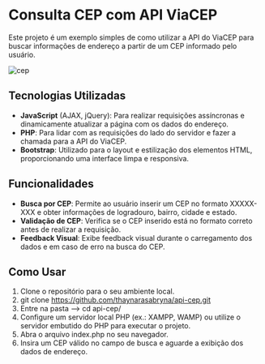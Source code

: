 # Consulta CEP com API ViaCEP

Este projeto é um exemplo simples de como utilizar a API do ViaCEP para buscar informações de endereço a partir de um CEP informado pelo usuário.

![cep](https://github.com/thaynarasabryna/api-cep/assets/112216179/41103def-ace9-4744-ba4c-cf3ffd1bc69c)

## Tecnologias Utilizadas

- **JavaScript** (AJAX, jQuery): Para realizar requisições assíncronas e dinamicamente atualizar a página com os dados do endereço.
- **PHP**: Para lidar com as requisições do lado do servidor e fazer a chamada para a API do ViaCEP.
- **Bootstrap**: Utilizado para o layout e estilização dos elementos HTML, proporcionando uma interface limpa e responsiva.

## Funcionalidades

- **Busca por CEP**: Permite ao usuário inserir um CEP no formato XXXXX-XXX e obter informações de logradouro, bairro, cidade e estado.
- **Validação de CEP**: Verifica se o CEP inserido está no formato correto antes de realizar a requisição.
- **Feedback Visual**: Exibe feedback visual durante o carregamento dos dados e em caso de erro na busca do CEP.

## Como Usar

1. Clone o repositório para o seu ambiente local.
2. git clone https://github.com/thaynarasabryna/api-cep.git
3. Entre na pasta --> cd api-cep/
4. Configure um servidor local PHP (ex.: XAMPP, WAMP) ou utilize o servidor embutido do PHP para executar o projeto.
5. Abra o arquivo index.php no seu navegador.
6. Insira um CEP válido no campo de busca e aguarde a exibição dos dados de endereço.
